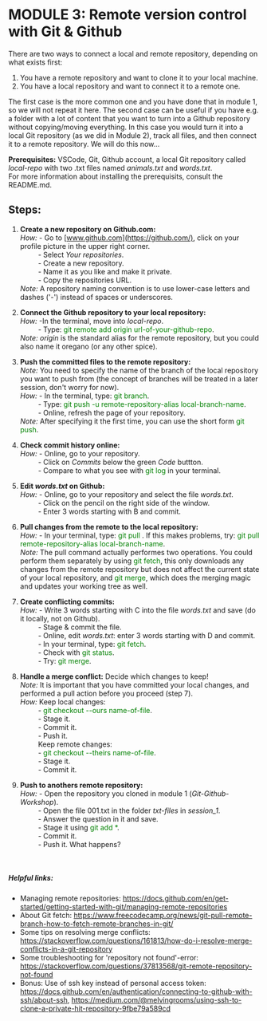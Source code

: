 # **MODULE 3: Remote version control with Git & Github** 

There are two ways to connect a local and remote repository, depending on what exists first: <br />
1. You have a remote repository and want to clone it to your local machine. <br />
2. You have a local repository and want to connect it to a remote one. <br />

The first case is the more common one and you have done that in module 1, so we will not repeat it here. The second case can be useful if you have e.g. a folder with a lot of content that you want to turn into a Github repository without copying/moving everything. In this case you would turn it into a local Git repository (as we did in Module 2), track all files, and then connect it to a remote repository. We will do this now... <br />

**Prerequisites:** VSCode, Git, Github account, a local Git repository called *local-repo* with two .txt files named *animals.txt* and *words.txt*. <br />
For more information about installing the prerequisits, consult the README.md. <br />

## Steps:
1. **Create a new repository on Github.com:** <br />
*How:* - Go to [www.github.com](https://github.com/), click on your profile picture in the upper right corner.<br />
&emsp; &emsp; - Select *Your repositories*. <br />
&emsp; &emsp; - Create a new repository. <br />
&emsp; &emsp; - Name it as you like and make it private. <br />
&emsp; &emsp; - Copy the repositories URL. <br />
*Note:* A repository naming convention is to use lower-case letters and dashes ('-') instead of spaces or underscores. <br />

2. **Connect the Github repository to your local repository:** <br />
*How:* -In the terminal, move into *local-repo*. <br />
&emsp; &emsp; - Type: <span style="color:green"> git remote add origin url-of-your-github-repo</span>. <br />
*Note:* *origin* is the standard alias for the remote repository, but you could also name it oregano (or any other spice). <br />

3. **Push the committed files to the remote repository:** <br />
*Note:* You need to specify the name of the branch of the local repository you want to push from (the concept of branches will be treated in a later session, don't worry for now). <br />
*How:* - In the terminal, type: <span style="color:green"> git branch</span>. <br />
&emsp; &emsp; - Type: <span style="color:green"> git push -u remote-repository-alias local-branch-name</span>. <br />
&emsp; &emsp; - Online, refresh the page of your repository.<br />
*Note:* After specifying it the first time, you can use the short form <span style="color:green"> git push</span>. <br />

4. **Check commit history online:** <br />
*How:* - Online, go to your repository. <br />
&emsp; &emsp; - Click on *Commits* below the green *Code* buttton. <br />
&emsp; &emsp; - Compare to what you see with <span style="color:green"> git log</span> in your terminal. <br />

5. **Edit *words.txt* on Github:** <br />
*How:* - Online, go to your repository and select the file *words.txt*. <br />
&emsp; &emsp; - Click on the pencil on the right side of the window.<br />
&emsp; &emsp; - Enter 3 words starting with B and commit. <br />

6. **Pull changes from the remote to the local repository:** <br />
*How:* - In your terminal, type: <span style="color:green"> git pull </span>.
If this makes problems, try: <span style="color:green"> git pull remote-repository-alias local-branch-name</span>. <br />
*Note:* The pull command actually performes two operations. You could perform them separately by using <span style="color:green"> git fetch</span>, this only downloads any changes from the remote repository but does not affect the current state of your local repository, and <span style="color:green"> git merge</span>, which does the merging magic and updates your working tree as well. <br />

8. **Create conflicting commits:** <br />
*How:* - Write 3 words starting with C into the file *words.txt* and save (do it locally, not on Github). <br />
&emsp; &emsp; - Stage & commit the file. <br />
&emsp; &emsp; - Online, edit *words.txt*: enter 3 words starting with D and commit.<br />
&emsp; &emsp; - In your terminal, type: <span style="color:green"> git fetch</span>. <br />
&emsp; &emsp; - Check with <span style="color:green"> git status</span>. <br />
&emsp; &emsp; - Try: <span style="color:green"> git merge</span>. <br />

9. **Handle a merge conflict:** Decide which changes to keep!<br />
*Note:* It is important that you have committed your local changes, and performed a pull action before you proceed (step 7). <br />
*How:* Keep local changes: <br />
&emsp; &emsp; - <span style="color:green"> git checkout --ours name-of-file</span>. <br />
&emsp; &emsp; - Stage it. <br />
&emsp; &emsp; - Commit it. <br />
&emsp; &emsp; - Push it. <br />
&emsp; &emsp; Keep remote changes: <br />
&emsp; &emsp; - <span style="color:green"> git checkout --theirs name-of-file</span>. <br />
&emsp; &emsp; - Stage it. <br />
&emsp; &emsp; - Commit it. <br />

10. **Push to anothers remote repository:** <br />
*How:* - Open the repository you cloned in module 1 (*Git-Github-Workshop*). <br />
&emsp; &emsp; - Open the file 001.txt in the folder *txt-files* in *session_1*. <br />
&emsp; &emsp; - Answer the question in it and save. <br />
&emsp; &emsp; - Stage it using <span style="color:green"> git add *</span>. <br />
&emsp; &emsp; - Commit it. <br />
&emsp; &emsp; - Push it. What happens? <br />
<br />


##### Helpful links:
- Managing remote repositories: https://docs.github.com/en/get-started/getting-started-with-git/managing-remote-repositories
- About Git fetch: https://www.freecodecamp.org/news/git-pull-remote-branch-how-to-fetch-remote-branches-in-git/
- Some tips on resolving merge conflicts: https://stackoverflow.com/questions/161813/how-do-i-resolve-merge-conflicts-in-a-git-repository
- Some troubleshooting for 'repository not found'-error: https://stackoverflow.com/questions/37813568/git-remote-repository-not-found
- Bonus: Use of ssh key instead of personal access token: https://docs.github.com/en/authentication/connecting-to-github-with-ssh/about-ssh, https://medium.com/@melvingrooms/using-ssh-to-clone-a-private-hit-repository-9fbe79a589cd
